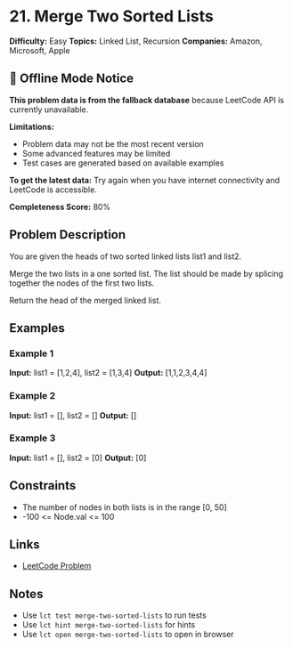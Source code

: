 # 21. Merge Two Sorted Lists

**Difficulty:** Easy
**Topics:** Linked List, Recursion
**Companies:** Amazon, Microsoft, Apple

## 📱 Offline Mode Notice

**This problem data is from the fallback database** because LeetCode API is currently unavailable.

**Limitations:**
- Problem data may not be the most recent version
- Some advanced features may be limited
- Test cases are generated based on available examples

**To get the latest data:** Try again when you have internet connectivity and LeetCode is accessible.

**Completeness Score:** 80%

## Problem Description

You are given the heads of two sorted linked lists list1 and list2.

Merge the two lists in a one sorted list. The list should be made by splicing together the nodes of the first two lists.

Return the head of the merged linked list.

## Examples

### Example 1
**Input:** list1 = [1,2,4], list2 = [1,3,4]
**Output:** [1,1,2,3,4,4]


### Example 2
**Input:** list1 = [], list2 = []
**Output:** []


### Example 3
**Input:** list1 = [], list2 = [0]
**Output:** [0]


## Constraints

- The number of nodes in both lists is in the range [0, 50]
- -100 <= Node.val <= 100



## Links

- [LeetCode Problem](https://leetcode.com/problems/merge-two-sorted-lists/)

## Notes

- Use `lct test merge-two-sorted-lists` to run tests
- Use `lct hint merge-two-sorted-lists` for hints
- Use `lct open merge-two-sorted-lists` to open in browser
